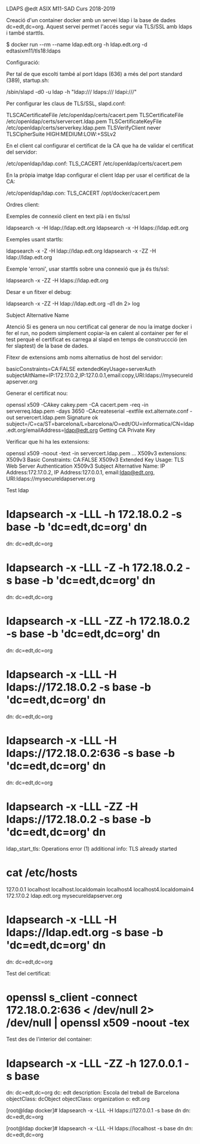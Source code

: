 LDAPS
@edt ASIX M11-SAD Curs 2018-2019

Creació d'un container docker amb un servei ldap i la base de dades dc=edt,dc=org. Aquest servei permet l'accés segur via TLS/SSL amb ldaps i també starttls.

$ docker run --rm --name ldap.edt.org -h ldap.edt.org -d edtasixm11/tls18:ldaps

Configuració:

Per tal de que escolti també al port ldaps (636) a més del port standard (389), startup.sh:

/sbin/slapd -d0 -u ldap -h "ldap:/// ldaps:/// ldapi:///" 

Per configurar les claus de TLS/SSL, slapd.conf:

TLSCACertificateFile        /etc/openldap/certs/cacert.pem
TLSCertificateFile          /etc/openldap/certs/servercert.ldap.pem
TLSCertificateKeyFile       /etc/openldap/certs/serverkey.ldap.pem
TLSVerifyClient       never
TLSCipherSuite HIGH:MEDIUM:LOW:+SSLv2

En el client cal configurar el certificat de la CA que ha de validar el certificat del servidor:

/etc/openldap/ldap.conf:
TLS_CACERT /etc/openldap/certs/cacert.pem

En la pròpia imatge ldap configurar el client ldap per usar el certificat de la CA:

/etc/openldap/ldap.con:
TLS_CACERT /opt/docker/cacert.pem

Ordres client:

Exemples de connexió client en text plà i en tls/ssl

ldapsearch -x  -H ldap://ldap.edt.org 
ldapsearch -x  -H ldaps://ldap.edt.org 

Exemples usant startls:

ldapsearch -x -Z -H ldap://ldap.edt.org 
ldapsearch -x -ZZ -H ldap://ldap.edt.org 

Exemple 'erroni', usar starttls sobre una connexió que ja és tls/ssl:

ldapsearch -x -ZZ -H ldaps://ldap.edt.org 

Desar e un fitxer el debug:

ldapsearch -x -ZZ -H ldap://ldap.edt.org -d1   dn  2> log

Subject Alternative Name

Atenció Si es genera un nou certificat cal generar de nou la imatge docker i fer el run, no podem simplement copiar-la en calent al container per fer el test perquè el certificat es carrega al slapd en temps de construccció (en fer slaptest) de la base de dades.

Fitexr de extensions amb noms alternatius de host del servidor:

basicConstraints=CA:FALSE
extendedKeyUsage=serverAuth
subjectAltName=IP:172.17.0.2,IP:127.0.0.1,email:copy,URI:ldaps://mysecureldapserver.org

Generar el certificat nou:

openssl x509 -CAkey cakey.pem -CA cacert.pem -req -in serverreq.ldap.pem -days 3650 -CAcreateserial -extfile ext.alternate.conf -out servercert.ldap.pem
Signature ok
subject=/C=ca/ST=barcelona/L=barcelona/O=edt/OU=informatica/CN=ldap.edt.org/emailAddress=ldap@edt.org
Getting CA Private Key

Verificar que hi ha les extensions:

openssl x509 -noout -text -in servercert.ldap.pem
        ...
        X509v3 extensions:
            X509v3 Basic Constraints: 
                CA:FALSE
            X509v3 Extended Key Usage: 
                TLS Web Server Authentication
            X509v3 Subject Alternative Name: 
                IP Address:172.17.0.2, IP Address:127.0.0.1, email:ldap@edt.org, URI:ldaps://mysecureldapserver.org

Test ldap

# ldapsearch -x -LLL -h 172.18.0.2 -s base -b 'dc=edt,dc=org' dn
dn: dc=edt,dc=org

# ldapsearch -x -LLL -Z -h 172.18.0.2 -s base -b 'dc=edt,dc=org' dn
dn: dc=edt,dc=org

# ldapsearch -x -LLL -ZZ -h 172.18.0.2 -s base -b 'dc=edt,dc=org' dn
dn: dc=edt,dc=org

# ldapsearch -x -LLL -H ldaps://172.18.0.2  -s base -b 'dc=edt,dc=org' dn
dn: dc=edt,dc=org

# ldapsearch -x -LLL -H ldaps://172.18.0.2:636  -s base -b 'dc=edt,dc=org' dn
dn: dc=edt,dc=org

# ldapsearch -x -LLL -ZZ -H ldaps://172.18.0.2 -s base -b 'dc=edt,dc=org' dn
ldap_start_tls: Operations error (1)
	additional info: TLS already started

# cat /etc/hosts
127.0.0.1   localhost localhost.localdomain localhost4 localhost4.localdomain4
172.17.0.2 ldap.edt.org mysecureldapserver.org

# ldapsearch -x -LLL -H ldaps://ldap.edt.org -s base -b 'dc=edt,dc=org' dn
dn: dc=edt,dc=org

Test del certificat:

# openssl s_client -connect 172.18.0.2:636 < /dev/null 2> /dev/null | openssl x509 -noout -tex

Test des de l'interior del container:

# ldapsearch -x -LLL -ZZ -h 127.0.0.1 -s base
dn: dc=edt,dc=org
dc: edt
description: Escola del treball de Barcelona
objectClass: dcObject
objectClass: organization
o: edt.org

[root@ldap docker]# ldapsearch -x -LLL -H ldaps://127.0.0.1 -s base dn
dn: dc=edt,dc=org

[root@ldap docker]# ldapsearch -x -LLL -H ldaps://localhost -s base dn
dn: dc=edt,dc=org


